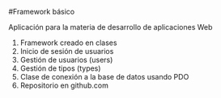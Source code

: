 #Framework básico

Aplicación para la materia de desarrollo de
aplicaciones Web

1. Framework creado en clases
2. Inicio de sesión de usuarios
3. Gestión de usuarios (users)
4. Gestión de tipos (types)
5. Clase de conexión a la base de datos usando PDO
6. Repositorio en github.com